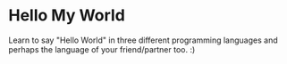 # Hello My World
Learn to say "Hello World" in three different programming languages and perhaps the language of your friend/partner too. :)
